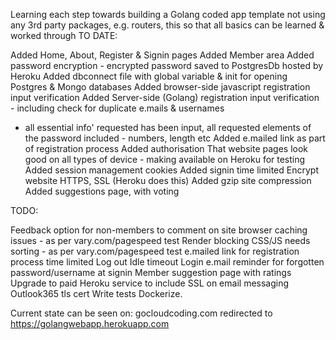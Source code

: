 
Learning each step towards building a Golang coded app template
not using any 3rd party packages, e.g. routers, this so that all basics can be learned & worked through
TO DATE:

Added Home, About, Register & Signin pages
Added Member area
Added password encryption - encrypted password saved to PostgresDb hosted by Heroku
Added dbconnect file with global variable & init for opening Postgres & Mongo databases
Added browser-side javascript registration input verification
Added Server-side (Golang) registration input verification - including check for duplicate e.mails & usernames
  -  all essential info' requested has been input, all requested elements of the password included - numbers, length etc
Added e.mailed link as part of registration process
Added authorisation
That website pages look good on all types of device - making available on Heroku for testing
Added session management cookies
Added signin time limited
Encrypt website HTTPS, SSL (Heroku does this)
Added gzip site compression
Added suggestions page, with voting

TODO:

Feedback option for non-members to comment on site
browser caching issues - as per vary.com/pagespeed test
Render blocking CSS/JS needs sorting - as per vary.com/pagespeed test
e.mailed link for registration process time limited
Log out
Idle timeout
Login e.mail reminder for forgotten password/username at signin
Member suggestion page with ratings
Upgrade to paid Heroku service to include SSL on email messaging
Outlook365 tls cert
Write tests
Dockerize.

Current state can be seen on: gocloudcoding.com redirected to  https://golangwebapp.herokuapp.com
